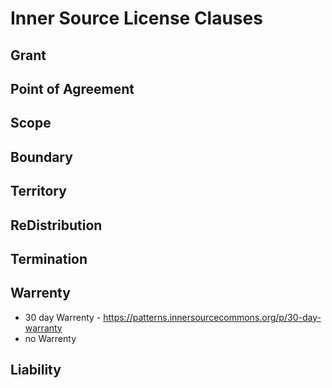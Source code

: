 # Inner Source License Clauses

## Grant


## Point of Agreement


## Scope 


## Boundary 



## Territory


## ReDistribution


## Termination



## Warrenty
- 30 day Warrenty - https://patterns.innersourcecommons.org/p/30-day-warranty
- no Warrenty 


## Liability